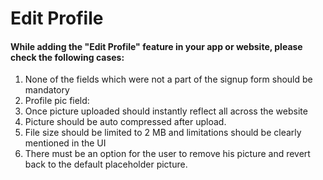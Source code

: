 # Edit Profile

#### While adding the "Edit Profile" feature in your app or website, please check the following cases:

1. None of the fields which were not a part of the signup form should be mandatory
1. Profile pic field:
1. Once picture uploaded should instantly reflect all across the website
1. Picture should be auto compressed after upload.
1. File size should be limited to 2 MB and limitations should be clearly mentioned in the UI
1. There must be an option for the user to remove his picture and revert back to the default placeholder picture.
